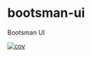 # bootsman-ui
Bootsman UI
 
[![cov](https://soft-stech.github.io/bootsman-ui/badges/coverage.svg)](https://github.com/soft-stech/bootsman-ui/actions)
